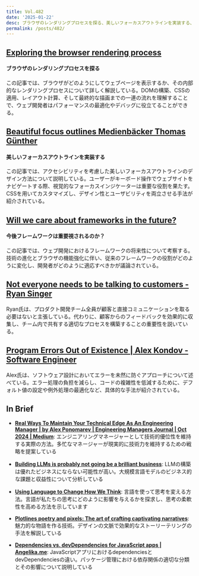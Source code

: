 ```yaml
---
title: Vol.482
date: '2025-01-22'
desc: ブラウザのレンダリングプロセスを探る、美しいフォーカスアウトラインを実装する、今後フレームワークは重要視されるのか？、ほか計10リンク
permalink: /posts/482/
---
```



## [Exploring the browser rendering process](https://abhisaha.com/blog/exploring-browser-rendering-process/)
#### ブラウザのレンダリングプロセスを探る

この記事では、ブラウザがどのようにしてウェブページを表示するか、その内部的なレンダリングプロセスについて詳しく解説している。DOMの構築、CSSの適用、レイアウト計算、そして最終的な描画までの一連の流れを理解することで、ウェブ開発者はパフォーマンスの最適化やデバッグに役立てることができる。


## [Beautiful focus outlines  Medienbäcker Thomas Günther](https://medienbaecker.com/articles/focus-outlines)
#### 美しいフォーカスアウトラインを実装する

この記事では、アクセシビリティを考慮した美しいフォーカスアウトラインのデザイン方法について説明している。ユーザーがキーボード操作でウェブサイトをナビゲートする際、視覚的なフォーカスインジケーターは重要な役割を果たす。CSSを用いてカスタマイズし、デザイン性とユーザビリティを両立させる手法が紹介されている。


## [Will we care about frameworks in the future?](https://paul.kinlan.me/will-we-care-about-frameworks-in-the-future/)
#### 今後フレームワークは重要視されるのか？

この記事では、ウェブ開発におけるフレームワークの将来性について考察する。技術の進化とブラウザの機能強化に伴い、従来のフレームワークの役割がどのように変化し、開発者がどのように適応すべきかが議論されている。


## [Not everyone needs to be talking to customers - Ryan Singer](https://www.feltpresence.com/not-everyone-needs-to-be-talking-to-customers/)

Ryan氏は、プロダクト開発チーム全員が顧客と直接コミュニケーションを取る必要はないと主張している。代わりに、顧客からのフィードバックを効果的に収集し、チーム内で共有する適切なプロセスを構築することの重要性を説いている。


## [Program Errors Out of Existence | Alex Kondov - Software Engineer](https://alexkondov.com/program-errors-out-of-existence/)

Alex氏は、ソフトウェア設計においてエラーを未然に防ぐアプローチについて述べている。エラー処理の負担を減らし、コードの複雑性を低減するために、デフォルト値の設定や例外処理の最適化など、具体的な手法が紹介されている。

## In Brief

- **[Real Ways To Maintain Your Technical Edge As An Engineering Manager | by Alex Ponomarev | Engineering Managers Journal | Oct 2024 | Medium](https://medium.com/engineering-managers-journal/real-ways-to-maintain-your-technical-edge-as-an-engineering-manager-25652fa1495c)**: エンジニアリングマネージャーとして技術的優位性を維持する実際の方法。多忙なマネージャーが現実的に技術力を維持するための戦略を提案している

- **[Building LLMs is probably not going be a brilliant business](https://calpaterson.com/porter.html)**: LLMの構築は優れたビジネスにならない可能性が高い。大規模言語モデルのビジネス的な課題と収益性について分析している

- **[Using Language to Change How We Think](https://fs.blog/changing-how-we-think/)**: 言語を使って思考を変える方法。言語が私たちの思考にどのように影響を与えるかを探求し、思考の柔軟性を高める方法を示しています

- **[Plotlines poetry and pixels: The art of crafting captivating narratives](https://adobe.design/stories/leading-design/plotlines-poetry-and-pixels-the-art-of-crafting-captivating-narratives)**: 魅力的な物語を作る技術。デザインの文脈で効果的なストーリーテリングの手法を解説している

- **[Dependencies vs. devDependencies for JavaScript apps | Angelika.me](https://angelika.me/2024/11/11/dependencies-vs-dev-dependencies-javascript-apps/)**: JavaScriptアプリにおけるdependenciesとdevDependenciesの違い。パッケージ管理における依存関係の適切な分類とその影響について説明している
